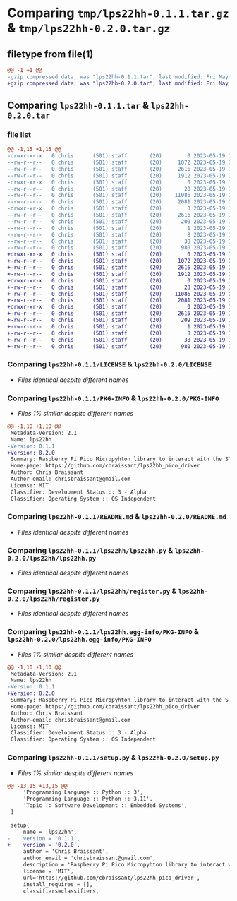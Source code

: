 # Comparing `tmp/lps22hh-0.1.1.tar.gz` & `tmp/lps22hh-0.2.0.tar.gz`

## filetype from file(1)

```diff
@@ -1 +1 @@
-gzip compressed data, was "lps22hh-0.1.1.tar", last modified: Fri May 19 12:23:34 2023, max compression
+gzip compressed data, was "lps22hh-0.2.0.tar", last modified: Fri May 19 12:35:15 2023, max compression
```

## Comparing `lps22hh-0.1.1.tar` & `lps22hh-0.2.0.tar`

### file list

```diff
@@ -1,15 +1,15 @@
-drwxr-xr-x   0 chris      (501) staff       (20)        0 2023-05-19 12:23:34.571636 lps22hh-0.1.1/
--rw-r--r--   0 chris      (501) staff       (20)     1072 2023-05-19 06:32:49.000000 lps22hh-0.1.1/LICENSE
--rw-r--r--   0 chris      (501) staff       (20)     2616 2023-05-19 12:23:34.571127 lps22hh-0.1.1/PKG-INFO
--rw-r--r--   0 chris      (501) staff       (20)     1912 2023-05-19 11:42:57.000000 lps22hh-0.1.1/README.md
-drwxr-xr-x   0 chris      (501) staff       (20)        0 2023-05-19 12:23:34.567064 lps22hh-0.1.1/lps22hh/
--rw-r--r--   0 chris      (501) staff       (20)       28 2023-05-19 12:21:00.000000 lps22hh-0.1.1/lps22hh/__init__.py
--rw-r--r--   0 chris      (501) staff       (20)    11086 2023-05-19 09:48:57.000000 lps22hh-0.1.1/lps22hh/lps22hh.py
--rw-r--r--   0 chris      (501) staff       (20)     2081 2023-05-19 09:44:38.000000 lps22hh-0.1.1/lps22hh/register.py
-drwxr-xr-x   0 chris      (501) staff       (20)        0 2023-05-19 12:23:34.570140 lps22hh-0.1.1/lps22hh.egg-info/
--rw-r--r--   0 chris      (501) staff       (20)     2616 2023-05-19 12:23:33.000000 lps22hh-0.1.1/lps22hh.egg-info/PKG-INFO
--rw-r--r--   0 chris      (501) staff       (20)      209 2023-05-19 12:23:34.000000 lps22hh-0.1.1/lps22hh.egg-info/SOURCES.txt
--rw-r--r--   0 chris      (501) staff       (20)        1 2023-05-19 12:23:33.000000 lps22hh-0.1.1/lps22hh.egg-info/dependency_links.txt
--rw-r--r--   0 chris      (501) staff       (20)        8 2023-05-19 12:23:34.000000 lps22hh-0.1.1/lps22hh.egg-info/top_level.txt
--rw-r--r--   0 chris      (501) staff       (20)       38 2023-05-19 12:23:34.571826 lps22hh-0.1.1/setup.cfg
--rw-r--r--   0 chris      (501) staff       (20)      980 2023-05-19 12:23:26.000000 lps22hh-0.1.1/setup.py
+drwxr-xr-x   0 chris      (501) staff       (20)        0 2023-05-19 12:35:15.795024 lps22hh-0.2.0/
+-rw-r--r--   0 chris      (501) staff       (20)     1072 2023-05-19 06:32:49.000000 lps22hh-0.2.0/LICENSE
+-rw-r--r--   0 chris      (501) staff       (20)     2616 2023-05-19 12:35:15.794580 lps22hh-0.2.0/PKG-INFO
+-rw-r--r--   0 chris      (501) staff       (20)     1912 2023-05-19 11:42:57.000000 lps22hh-0.2.0/README.md
+drwxr-xr-x   0 chris      (501) staff       (20)        0 2023-05-19 12:35:15.790173 lps22hh-0.2.0/lps22hh/
+-rw-r--r--   0 chris      (501) staff       (20)       28 2023-05-19 12:21:00.000000 lps22hh-0.2.0/lps22hh/__init__.py
+-rw-r--r--   0 chris      (501) staff       (20)    11086 2023-05-19 09:48:57.000000 lps22hh-0.2.0/lps22hh/lps22hh.py
+-rw-r--r--   0 chris      (501) staff       (20)     2081 2023-05-19 09:44:38.000000 lps22hh-0.2.0/lps22hh/register.py
+drwxr-xr-x   0 chris      (501) staff       (20)        0 2023-05-19 12:35:15.793546 lps22hh-0.2.0/lps22hh.egg-info/
+-rw-r--r--   0 chris      (501) staff       (20)     2616 2023-05-19 12:35:14.000000 lps22hh-0.2.0/lps22hh.egg-info/PKG-INFO
+-rw-r--r--   0 chris      (501) staff       (20)      209 2023-05-19 12:35:15.000000 lps22hh-0.2.0/lps22hh.egg-info/SOURCES.txt
+-rw-r--r--   0 chris      (501) staff       (20)        1 2023-05-19 12:35:15.000000 lps22hh-0.2.0/lps22hh.egg-info/dependency_links.txt
+-rw-r--r--   0 chris      (501) staff       (20)        8 2023-05-19 12:35:15.000000 lps22hh-0.2.0/lps22hh.egg-info/top_level.txt
+-rw-r--r--   0 chris      (501) staff       (20)       38 2023-05-19 12:35:15.795411 lps22hh-0.2.0/setup.cfg
+-rw-r--r--   0 chris      (501) staff       (20)      980 2023-05-19 12:34:40.000000 lps22hh-0.2.0/setup.py
```

### Comparing `lps22hh-0.1.1/LICENSE` & `lps22hh-0.2.0/LICENSE`

 * *Files identical despite different names*

### Comparing `lps22hh-0.1.1/PKG-INFO` & `lps22hh-0.2.0/PKG-INFO`

 * *Files 1% similar despite different names*

```diff
@@ -1,10 +1,10 @@
 Metadata-Version: 2.1
 Name: lps22hh
-Version: 0.1.1
+Version: 0.2.0
 Summary: Raspberry Pi Pico Micropyhton library to interact with the ST LPS22HH Barometric pressure sensor
 Home-page: https://github.com/cbraissant/lps22hh_pico_driver
 Author: Chris Braissant
 Author-email: chrisbraissant@gmail.com
 License: MIT
 Classifier: Development Status :: 3 - Alpha
 Classifier: Operating System :: OS Independent
```

### Comparing `lps22hh-0.1.1/README.md` & `lps22hh-0.2.0/README.md`

 * *Files identical despite different names*

### Comparing `lps22hh-0.1.1/lps22hh/lps22hh.py` & `lps22hh-0.2.0/lps22hh/lps22hh.py`

 * *Files identical despite different names*

### Comparing `lps22hh-0.1.1/lps22hh/register.py` & `lps22hh-0.2.0/lps22hh/register.py`

 * *Files identical despite different names*

### Comparing `lps22hh-0.1.1/lps22hh.egg-info/PKG-INFO` & `lps22hh-0.2.0/lps22hh.egg-info/PKG-INFO`

 * *Files 1% similar despite different names*

```diff
@@ -1,10 +1,10 @@
 Metadata-Version: 2.1
 Name: lps22hh
-Version: 0.1.1
+Version: 0.2.0
 Summary: Raspberry Pi Pico Micropyhton library to interact with the ST LPS22HH Barometric pressure sensor
 Home-page: https://github.com/cbraissant/lps22hh_pico_driver
 Author: Chris Braissant
 Author-email: chrisbraissant@gmail.com
 License: MIT
 Classifier: Development Status :: 3 - Alpha
 Classifier: Operating System :: OS Independent
```

### Comparing `lps22hh-0.1.1/setup.py` & `lps22hh-0.2.0/setup.py`

 * *Files 1% similar despite different names*

```diff
@@ -13,15 +13,15 @@
     'Programming Language :: Python :: 3',
     'Programming Language :: Python :: 3.11',
     'Topic :: Software Development :: Embedded Systems',
 ]
 
 setup(
     name = 'lps22hh',
-    version = '0.1.1',
+    version = '0.2.0',
     author = 'Chris Braissant',
     author_email = 'chrisbraissant@gmail.com',
     description = 'Raspberry Pi Pico Micropyhton library to interact with the ST LPS22HH Barometric pressure sensor',
     license = 'MIT',
     url='https://github.com/cbraissant/lps22hh_pico_driver',
     install_requires = [],
     classifiers=classifiers,
```

